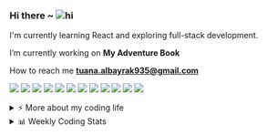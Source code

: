 ### Hi there ~ <img src="https://user-images.githubusercontent.com/1303154/88677602-1635ba80-d120-11ea-84d8-d263ba5fc3c0.gif" width="24px" alt="hi">

I'm currently learning React and exploring full-stack development.  

I’m currently working on **My Adventure Book**

How to reach me **tuana.albayrak935@gmail.com**
   
<p >
  <img src="https://img.shields.io/badge/Visual%20Studio%20Code-0078d7.svg?style=for-the-badge&logo=visual-studio-code&logoColor=white"/>
  <img src="https://img.shields.io/badge/GitHub-181717.svg?style=for-the-badge&logo=github&logoColor=white"/>
  <img src="https://img.shields.io/badge/Git-F05032.svg?style=for-the-badge&logo=git&logoColor=white"/>
  <img src="https://img.shields.io/badge/HTML5-e34c26.svg?style=for-the-badge&logo=html5&logoColor=white"/>
  <img src="https://img.shields.io/badge/CSS3-264de4.svg?style=for-the-badge&logo=css3&logoColor=white"/>
  <img src="https://img.shields.io/badge/Tailwind_CSS-06b6d4.svg?style=for-the-badge&logo=tailwind-css&logoColor=white"/>
  <img src="https://img.shields.io/badge/JavaScript-f7df1e.svg?style=for-the-badge&logo=javascript&logoColor=black"/>
  <img src="https://img.shields.io/badge/React-20232a.svg?style=for-the-badge&logo=react&logoColor=61dafb"/>
  <img src="https://img.shields.io/badge/Node.js-339933.svg?style=for-the-badge&logo=node.js&logoColor=white"/>
  <img src="https://img.shields.io/badge/Vite-646CFF.svg?style=for-the-badge&logo=vite&logoColor=white"/>
  <img src="https://img.shields.io/badge/Figma-f24e1e.svg?style=for-the-badge&logo=figma&logoColor=white"/>
  <img src="https://img.shields.io/badge/Unity-000000.svg?style=for-the-badge&logo=unity&logoColor=white"/>
</p>

<details>
<summary>⚡️ More about my coding life</summary>
<br />

<p align="center">
  <img height="180em" src="https://github-readme-stats-chi-nine-98.vercel.app/api?username=for-tuana&show_icons=true&count_private=true&theme=darcula&hide_border=true&hide=issues,contribs&bg_color=00000000" />

  <img height="180em" src="https://github-readme-stats-chi-nine-98.vercel.app/api/top-langs/?username=for-tuana&layout=compact&count_private=true&theme=darcula&hide_border=true&bg_color=00000000&langs_count=6&hide=jupyter%20notebook,tex,php" />

  <img height="180em" src="https://github-readme-streak-stats.herokuapp.com?user=for-tuana&theme=darcula&hide_border=true&background=00000000" />
</p>


</details>

<details>
  <summary>📊 Weekly Coding Stats</summary>

  <!--START_SECTION:waka-->
![Profile Views](http://img.shields.io/badge/Profile%20Views-0-blue)

**🐱 My GitHub Data** 

> 📦 99.9 kB Used in GitHub's Storage 
 > 
> 🏆 105 Contributions in the Year 2025
 > 
> 🚫 Not Opted to Hire
 > 
> 📜 25 Public Repositories 
 > 
> 🔑 3 Private Repositories 
 > 
**I'm a Night 🦉** 

```text
🌞 Morning                5 commits           ░░░░░░░░░░░░░░░░░░░░░░░░░   00.48 % 
🌆 Daytime                462 commits         ███████████░░░░░░░░░░░░░░   44.00 % 
🌃 Evening                393 commits         █████████░░░░░░░░░░░░░░░░   37.43 % 
🌙 Night                  190 commits         █████░░░░░░░░░░░░░░░░░░░░   18.10 % 
```
📅 **I'm Most Productive on Saturday** 

```text
Monday                   111 commits         ███░░░░░░░░░░░░░░░░░░░░░░   10.57 % 
Tuesday                  205 commits         █████░░░░░░░░░░░░░░░░░░░░   19.52 % 
Wednesday                115 commits         ███░░░░░░░░░░░░░░░░░░░░░░   10.95 % 
Thursday                 35 commits          █░░░░░░░░░░░░░░░░░░░░░░░░   03.33 % 
Friday                   91 commits          ██░░░░░░░░░░░░░░░░░░░░░░░   08.67 % 
Saturday                 332 commits         ████████░░░░░░░░░░░░░░░░░   31.62 % 
Sunday                   161 commits         ████░░░░░░░░░░░░░░░░░░░░░   15.33 % 
```


📊 **This Week I Spent My Time On** 

```text
🕑︎ Time Zone: Europe/Istanbul

💬 Programming Languages: 
JavaScript               3 hrs 43 mins       ████████████████████████░   97.50 % 
JSON                     5 mins              █░░░░░░░░░░░░░░░░░░░░░░░░   02.42 % 
CSS                      0 secs              ░░░░░░░░░░░░░░░░░░░░░░░░░   00.08 % 

🔥 Editors: 
VS Code                  3 hrs 49 mins       █████████████████████████   100.00 % 

🐱‍💻 Projects: 
my-adventure-book        3 hrs 49 mins       █████████████████████████   100.00 % 

💻 Operating System: 
Windows                  3 hrs 49 mins       █████████████████████████   100.00 % 
```

**I Mostly Code in JavaScript** 

```text
JavaScript               13 repos            ████████████░░░░░░░░░░░░░   50.00 % 
CSS                      6 repos             ██████░░░░░░░░░░░░░░░░░░░   23.08 % 
HTML                     5 repos             █████░░░░░░░░░░░░░░░░░░░░   19.23 % 
Java                     1 repo              █░░░░░░░░░░░░░░░░░░░░░░░░   03.85 % 
PHP                      1 repo              █░░░░░░░░░░░░░░░░░░░░░░░░   03.85 % 
```



**Timeline**

![Lines of Code chart](https://raw.githubusercontent.com/for-tuana/for-tuana/main/assets/bar_graph.png)


 Last Updated on 02/07/2025 01:58:04 UTC
<!--END_SECTION:waka-->

</details>
